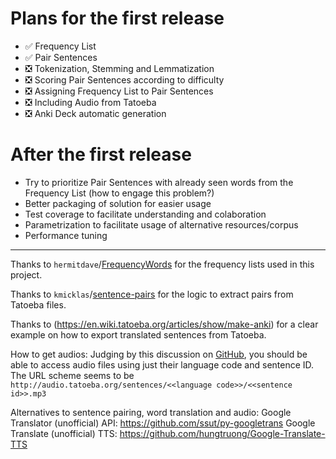 # Plans for the first release
- :white_check_mark: Frequency List
- :white_check_mark: Pair Sentences
- :negative_squared_cross_mark: Tokenization, Stemming and Lemmatization
- :negative_squared_cross_mark: Scoring Pair Sentences according to difficulty
- :negative_squared_cross_mark: Assigning Frequency List to Pair Sentences
- :negative_squared_cross_mark: Including Audio from Tatoeba
- :negative_squared_cross_mark: Anki Deck automatic generation

# After the first release
- Try to prioritize Pair Sentences with already seen words from the Frequency List (how to engage this problem?)
- Better packaging of solution for easier usage
- Test coverage to facilitate understanding and colaboration
- Parametrization to facilitate usage of alternative resources/corpus
- Performance tuning

-----------------------

Thanks to `hermitdave`/[FrequencyWords](https://github.com/hermitdave/FrequencyWords) for the frequency lists used in this project. 

Thanks to `kmicklas`/[sentence-pairs](https://github.com/kmicklas/sentence-pairs) for the logic to extract pairs from Tatoeba files.

Thanks to (https://en.wiki.tatoeba.org/articles/show/make-anki) for a clear example on how to export translated sentences from Tatoeba.

How to get audios:
Judging by this discussion on [GitHub](https://github.com/Tatoeba/tatoeba2/issues/547), you should be able to access audio files using just their language code and sentence ID. The URL scheme seems to be `http://audio.tatoeba.org/sentences/<<language code>>/<<sentence id>>.mp3`

Alternatives to  sentence pairing, word translation and audio:
Google Translator (unofficial) API: https://github.com/ssut/py-googletrans
Google Translate (unofficial) TTS: https://github.com/hungtruong/Google-Translate-TTS
